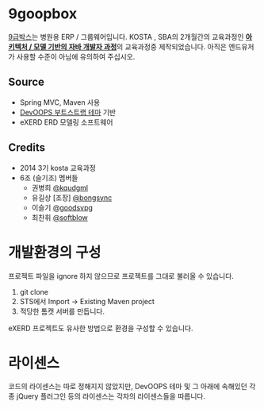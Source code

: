 # 9goopbox
[9급박스](https://github.com/9goopbox/9goopbox)는 병원용 ERP / 그룹웨어입니다. KOSTA , SBA의 2개월간의 교육과정인 [**아키텍처 / 모델 기반의 자바 개발자 과정**](cs.skuniv.ac.kr/5778)의 교육과정중 제작되었습니다. 아직은 엔드유저가 사용할 수준이 아님에 유의하여 주십시오.

## Source

- Spring MVC, Maven 사용
- [DevOOPS 부트스트랩 테마](http://devoops.me/handmade/3/) 기반
- eXERD ERD 모델링 소프트웨어

## Credits

- 2014 3기 kosta 교육과정
- 6조 (슬기조) 멤버들
  - 권병희 [@kqudgml](https://github.com/kqudgml)
  - 유길상 [조장] [@bongsync](https://github.com/bongsync)
  - 이슬기 [@goodsvpg](https://github.com/goodsvpg)
  - 최찬휘 [@softblow](https://github.com/softblow)

# 개발환경의 구성

프로젝트 파일을 ignore 하지 않으므로 프로젝트를 그대로 불러올 수 있습니다.

1. git clone
2. STS에서 Import → Existing Maven project
3. 적당한 톰캣 서버를 만듭니다.

eXERD 프로젝트도 유사한 방법으로 환경을 구성할 수 있습니다.

# 라이센스

코드의 라이센스는 따로 정해지지 않았지만, DevOOPS 테마 및 그 아래에 속해있던 각종 jQuery 플러그인 등의 라이센스는 각자의 라이센스들을 따릅니다.
